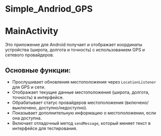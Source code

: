# Simple_Andriod_GPS
# MainActivity

Это приложение для Android получает и отображает координаты устройства (широта, долгота и точность) с использованием GPS и сетевого провайдеров.

## Основные функции:
- Прослушивает обновления местоположения через `LocationListener` для GPS и сети.
- Отображает текущие данные местоположения (широта, долгота, точность) в интерфейсе.
- Обрабатывает статус провайдеров местоположения (включено/выключено, доступно/недоступно).
- Показывает дополнительную информацию о местоположении, если она доступна.
- Включает отладочный метод `sendMessage`, который меняет текст в интерфейсе для тестирования.
